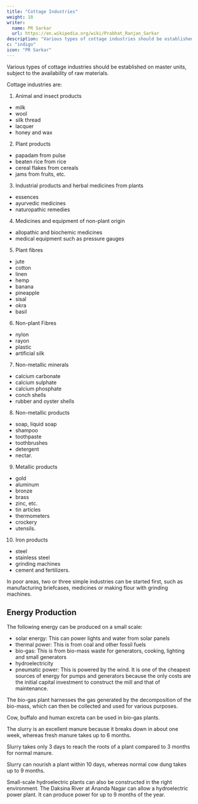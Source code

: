 ```yaml
---
title: "Cottage Industries"
weight: 10
writer:
  name: PR Sarkar
  url: https://en.wikipedia.org/wiki/Prabhat_Ranjan_Sarkar
description: "Various types of cottage industries should be established on master units, subject to the availability of raw materials"
c: "indigo"
icon: "PR Sarkar"
---
```



Various types of cottage industries should be established on master units, subject to the availability of raw materials. 

Cottage industries are:

1. Animal and insect products<!-- The first stage of processing farm products of --> 
- milk
- wool
- silk thread
- lacquer
- honey and wax

2. Plant products <!-- roducing all types of farm products derived from plants, such as --> 
- papadam from pulse
- beaten rice from rice
- cereal flakes from cereals
- jams from fruits, etc.

3. Industrial products and herbal medicines from plants 
- essences
- ayurvedic medicines
- naturopathic remedies

4. Medicines and equipment of non-plant origin
- allopathic and biochemic medicines
- medical equipment such as pressure gauges

5. Plant fibres
- jute
- cotton
- linen
- hemp
- banana
- pineapple
- sisal
- okra
- basil

6. Non-plant Fibres 
- nylon
- rayon
- plastic
- artificial silk

7. Non-metallic minerals 
- calcium carbonate
- calcium sulphate
- calcium phosphate
- conch shells
- rubber and oyster shells

8. Non-metallic products
- soap, liquid soap
- shampoo 
- toothpaste
- toothbrushes
- detergent
- nectar.

9. Metallic products
- gold
- aluminum
- bronze
- brass
- zinc, etc.
- tin articles
- thermometers
- crockery
- utensils.

10. Iron products
- steel
- stainless steel
- grinding machines
- cement and fertilizers.

<!-- These are just a few examples of some of the items which can be produced. There are in fact many items which can be produced under each category.  -->

In poor areas, two or three simple industries can be started first, such as manufacturing briefcases, medicines or making flour with grinding machines. 

<!-- If cottage industries are properly established, poor local people will enjoy immediate economic benefits. -->


## Energy Production

The following energy can be produced on a small scale:
- solar energy: This can power lights and water from solar panels
- thermal power: This is from coal and other fossil fuels
- bio-gas: This is from bio-mass waste for generators, cooking, lighting and small generators
- hydroelectricity
- pneumatic power: This is powered by the wind. It is one of the cheapest sources of energy for pumps and generators because the only costs are the initial capital investment to construct the mill and that of maintenance. 


The bio-gas plant harnesses the gas generated by the decomposition of the bio-mass, which can then be collected and used for various purposes. 

Cow, buffalo and human excreta can be used in bio-gas plants.

The slurry is an excellent manure because it breaks down in about one week, whereas fresh manure takes up to 6 months. 

Slurry takes only 3 days to reach the roots of a plant compared to 3 months for normal manure. 

Slurry can nourish a plant within 10 days, whereas normal cow dung takes up to 9 months.

Small-scale hydroelectric plants can also be constructed in the right environment. The Daksina River at Ánanda Nagar can allow a hydroelectric power plant. It can produce power for up to 9 months of the year.
